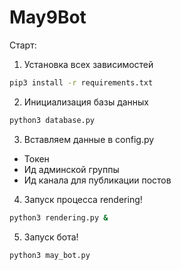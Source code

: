 
# May9Bot

Старт:
1. Установка всех зависимостей 
```bash
pip3 install -r requirements.txt
```

2. Инициализация базы данных
```bash
python3 database.py
```

3. Вставляем данные в config.py
* Токен
* Ид админской группы
* Ид канала для публикации постов

4. Запуск процесса rendering!
```bash
python3 rendering.py &
```
 
5. Запуск бота!
```bash
python3 may_bot.py
```
